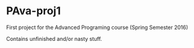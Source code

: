 # PAva-proj1

First project for the Advanced Programing course (Spring Semester 2016)

Contains unfinished and/or nasty stuff.
